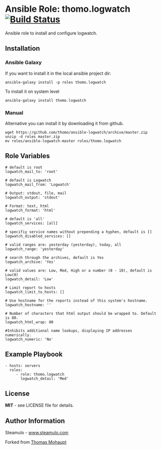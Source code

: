 Ansible Role: thomo.logwatch [![Build Status](https://travis-ci.org/thomo/ansible-logwatch.svg?branch=master)](https://travis-ci.org/thomo/ansible-logwatch)
========

Ansible role to install and configure logwatch.

Installation
------------
### Ansible Galaxy

If you want to install it in the local ansible project dir:

    ansible-galaxy install -p roles thomo.logwatch

To install it on system level

    ansible-galaxy install thomo.logwatch

### Manual

Alternative you can install it by downloading it from github.

    wget https://github.com/thomo/ansible-logwatch/archive/master.zip
    unzip -d roles master.zip
    mv roles/ansible-logwatch-master roles/thomo.logwatch

Role Variables
--------------

    # default is root
    logwatch_mail_to: 'root'

    # default is Logwatch
    logwatch_mail_from: 'Logwatch'

    # Output: stdout, file, mail
    logwatch_output: 'stdout'

    # Format: text, html
    logwatch_format: 'html'

    # default is 'all'
    logwatch_services: [all]

    # specifiy service names without prepending a hyphen, default is []
    logwatch_disabled_services: []

    # valid ranges are: yesterday (yesterday), today, all
    logwatch_range: 'yesterday'

    # search through the archives, default is Yes
    logwatch_archive: 'Yes'

    # valid values are: Low, Med, High or a number (0 - 10), default is Low(0)
    logwatch_detail: 'Low'

    # Limit report to hosts
    logwatch_limit_to_hosts: []

    # Use hostname for the reports instead of this system's hostname.
    logwatch_hostname: ''

    # Number of characters that html output should be wrapped to. Default is 80.
    logwatch_html_wrap: 80

    #Inhibits additional name lookups, displaying IP addresses numerically.
    logwatch_numeric: 'No'


Example Playbook
----------------

    - hosts: servers
      roles:
         - role: thomo.logwatch
           logwatch_detail: 'Med'

License
-------

**MIT** - see LICENSE file for details.

Author Information
------------------

Steamulo - www.steamulo.com

Forked from [Thomas Mohaupt](https://github.com/thomo)
